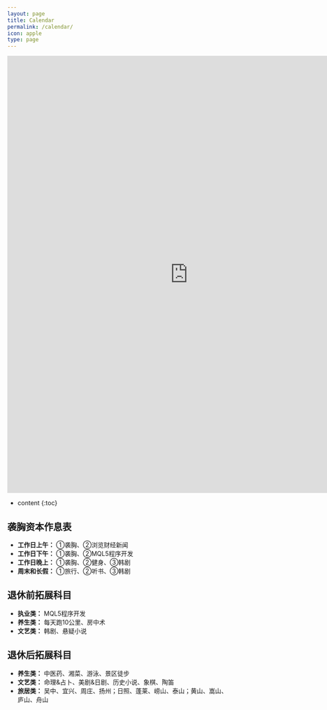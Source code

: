 ```yaml
---
layout: page
title: Calendar
permalink: /calendar/
icon: apple
type: page
---
```


<iframe frameborder="0" width="825" height="1000" scrolling="yes" src="https://rili-d.jin10.com/open.php?fontSize=14px&theme=darkgray"></iframe>

* content
{:toc}


## 袭胸资本作息表
* **工作日上午：**
①袭胸、②浏览财经新闻
* **工作日下午：**
①袭胸、②MQL5程序开发
* **工作日晚上：**
①袭胸、②健身、③韩剧
* **周末和长假：**
①旅行、②听书、③韩剧

## 退休前拓展科目
* **执业类：** MQL5程序开发
* **养生类：** 每天跑10公里、房中术
* **文艺类：** 韩剧、悬疑小说

## 退休后拓展科目
* **养生类：** 中医药、湘菜、游泳、景区徒步
* **文艺类：** 命理&占卜、美剧&日剧、历史小说、象棋、陶笛
* **旅居类：** 吴中、宜兴、周庄、扬州；日照、蓬莱、崂山、泰山；黄山、嵩山、庐山、舟山
